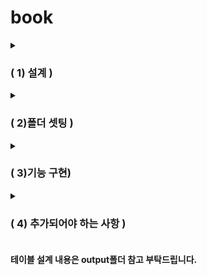 # book

<details>
<summary><h3>( 1) 설계 ) </h3></summary>
    1. ERD 설계
    2. 테이블 설계
    3. 기능 정의서 
</details>


<details>
<summary><h3>( 2)폴더 셋팅 ) </h3></summary>    
    1. 패키지 네이밍 
    2. View - home, book, rental, user  
    3. controller - book, user, rental
    4. dto - book, user, rental
    5. dao - book, user, rental
    6. service - bookService&ServiceImpl,  userService&ServiceImpl, rentalService&ServiceImpl      
    
</details>


<details>
<summary><h3>( 3)기능 구현) </h3></summary>    
    
  1. 책 등록, 삭제, 수정 가능하도록 구현완료
  2. 로그인 된 상태에서 대여/반납 가능
    
</details>

<details>
<summary><h3>( 4) 추가되어야 하는 사항 ) </h3></summary>    
    1. 로그인 후 접근가능하도록 인터셉터 페이지 추가 되어야 함.
    2. 어드민만 책 등록, 삭제, 수정 가능하도록 구현되어야 함. 
    3. AWS db연결까지만 성공. -> 추가로 배포시 설정 변경해야함. 

   
</details>

#### 테이블 설계 내용은 output폴더 참고 부탁드립니다. 
